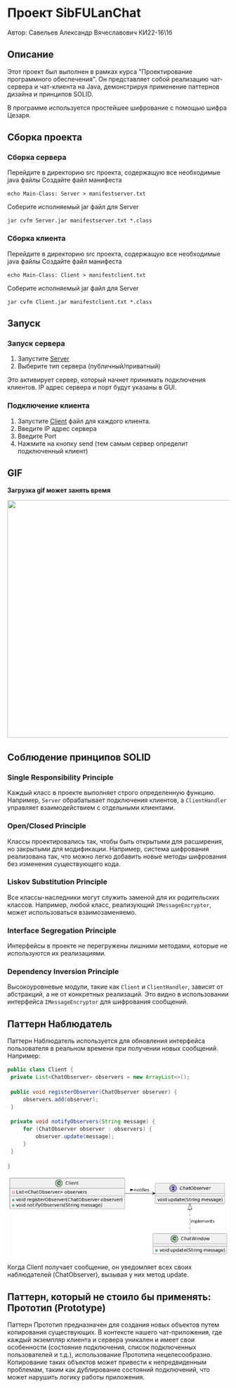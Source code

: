 # Проект SibFULanChat
Автор: Савельев Александр Вячеславович КИ22-16\1б
## Описание
Этот проект был выполнен в рамках курса "Проектирование программного обеспечения". Он представляет собой реализацию чат-сервера и чат-клиента на Java, демонстрируя применение паттернов дизайна и принципов SOLID.

В программе используется простейшее шифрование с помощью шифра Цезаря.

## Сборка проекта
### Сборка сервера
Перейдите в директорию src проекта, содержащую все необходимые java файлы
Создайте файл манифеста 
```
echo Main-Class: Server > manifestserver.txt
```
Соберите исполняемый jar файл для Server
```
jar cvfm Server.jar manifestserver.txt *.class
```
### Сборка клиента
Перейдите в директорию src проекта, содержащую все необходимые java файлы
Создайте файл манифеста
```
echo Main-Class: Client > manifestclient.txt
```
Соберите исполняемый jar файл для Server
```
jar cvfm Client.jar manifestclient.txt *.class
```
## Запуск
### Запуск сервера
1. Запустите [Server](prgrm_export/Server_jar.jar)
2. Выберите тип сервера (публичный/приватный)

Это активирует сервер, который начнет принимать подключения клиентов. IP адрес сервера и порт будут указаны в GUI.

### Подключение клиента
1. Запустите [Client](prgrm_export/Client_jar.jar) файл для каждого клиента.
2. Введите IP адрес сервера
3. Введите Port
4. Нажмите на кнопку send (тем самым сервер определит подключенный клиент)

## GIF
**Загрузка gif может занять время**

<img src="readmedata/creation.gif" width="960" height="540">

## Соблюдение принципов SOLID

### Single Responsibility Principle
Каждый класс в проекте выполняет строго определенную функцию. Например, `Server` обрабатывает подключения клиентов, а `ClientHandler` управляет взаимодействием с отдельными клиентами.

### Open/Closed Principle
Классы проектировались так, чтобы быть открытыми для расширения, но закрытыми для модификации. Например, система шифрования реализована так, что можно легко добавить новые методы шифрования без изменения существующего кода.

### Liskov Substitution Principle
Все классы-наследники могут служить заменой для их родительских классов. Например, любой класс, реализующий `IMessageEncryptor`, может использоваться взаимозаменяемо.

### Interface Segregation Principle
Интерфейсы в проекте не перегружены лишними методами, которые не используются их реализациями.

### Dependency Inversion Principle
Высокоуровневые модули, такие как `Client` и `ClientHandler`, зависят от абстракций, а не от конкретных реализаций. Это видно в использовании интерфейса `IMessageEncryptor` для шифрования сообщений.

## Паттерн Наблюдатель

Паттерн Наблюдатель используется для обновления интерфейса пользователя в реальном времени при получении новых сообщений. Например:

```java
public class Client {
 private List<ChatObserver> observers = new ArrayList<>();

 public void registerObserver(ChatObserver observer) {
     observers.add(observer);
 }

 private void notifyObservers(String message) {
     for (ChatObserver observer : observers) {
         observer.update(message);
     }
 }
 
}
```

![Logo](readmedata/ClassDiagram.png)


Когда Client получает сообщение, он уведомляет всех своих наблюдателей (ChatObserver), вызывая у них метод update.

## Паттерн, который не стоило бы применять: Прототип (Prototype)

Паттерн Прототип предназначен для создания новых объектов путем копирования существующих. В контексте нашего чат-приложения, где каждый экземпляр клиента и сервера уникален и имеет свои особенности (состояние подключения, список подключенных пользователей и т.д.), использование Прототипа нецелесообразно. Копирование таких объектов может привести к непредвиденным проблемам, таким как дублирование состояний подключений, что может нарушить логику работы приложения.
